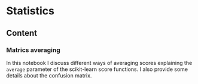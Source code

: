# Statistics

## Content

### Matrics averaging

In this notebook I discuss different ways of averaging scores explaining the `average` parameter of the scikit-learn score functions. I also provide some details about the confusion matrix. 